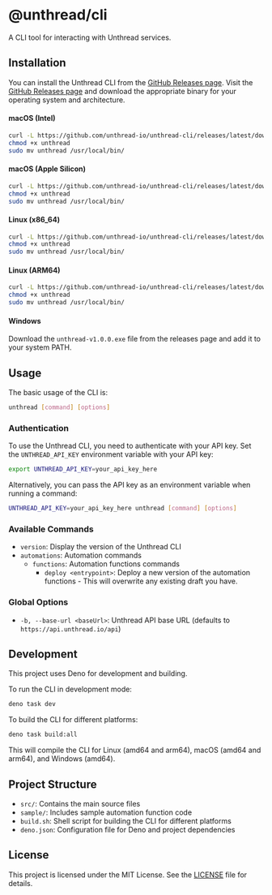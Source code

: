 # @unthread/cli

A CLI tool for interacting with Unthread services.

## Installation

You can install the Unthread CLI from the
[GitHub Releases page](https://github.com/unthread-io/unthread-cli/releases).
Visit the
[GitHub Releases page](https://github.com/unthread-io/unthread-cli/releases) and
download the appropriate binary for your operating system and architecture.

#### macOS (Intel)

```bash
curl -L https://github.com/unthread-io/unthread-cli/releases/latest/download/unthread-v1.0.0.darwin.amd64 -o unthread
chmod +x unthread
sudo mv unthread /usr/local/bin/
```

#### macOS (Apple Silicon)

```bash
curl -L https://github.com/unthread-io/unthread-cli/releases/latest/download/unthread-v1.0.0.darwin.arm64 -o unthread
chmod +x unthread
sudo mv unthread /usr/local/bin/
```

#### Linux (x86_64)

```bash
curl -L https://github.com/unthread-io/unthread-cli/releases/latest/download/unthread-v1.0.0.linux.amd64 -o unthread
chmod +x unthread
sudo mv unthread /usr/local/bin/
```

#### Linux (ARM64)

```bash
curl -L https://github.com/unthread-io/unthread-cli/releases/latest/download/unthread-v1.0.0.linux.arm64 -o unthread
chmod +x unthread
sudo mv unthread /usr/local/bin/
```

#### Windows

Download the `unthread-v1.0.0.exe` file from the releases page and add it to
your system PATH.

## Usage

The basic usage of the CLI is:

```bash
unthread [command] [options]
```

### Authentication

To use the Unthread CLI, you need to authenticate with your API key. Set the
`UNTHREAD_API_KEY` environment variable with your API key:

```bash
export UNTHREAD_API_KEY=your_api_key_here
```

Alternatively, you can pass the API key as an environment variable when running
a command:

```bash
UNTHREAD_API_KEY=your_api_key_here unthread [command] [options]
```

### Available Commands

- `version`: Display the version of the Unthread CLI
- `automations`: Automation commands
  - `functions`: Automation functions commands
    - `deploy <entrypoint>`: Deploy a new version of the automation functions -
      This will overwrite any existing draft you have.

### Global Options

- `-b, --base-url <baseUrl>`: Unthread API base URL (defaults to
  `https://api.unthread.io/api`)

## Development

This project uses Deno for development and building.

To run the CLI in development mode:

```bash
deno task dev
```

To build the CLI for different platforms:

```bash
deno task build:all
```

This will compile the CLI for Linux (amd64 and arm64), macOS (amd64 and arm64),
and Windows (amd64).

## Project Structure

- `src/`: Contains the main source files
- `sample/`: Includes sample automation function code
- `build.sh`: Shell script for building the CLI for different platforms
- `deno.json`: Configuration file for Deno and project dependencies

## License

This project is licensed under the MIT License. See the [LICENSE](LICENSE) file
for details.
